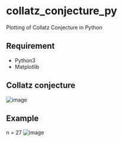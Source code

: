 # collatz_conjecture_py
Plotting of Collatz Conjecture in Python

## Requirement
- Python3
- Matplotlib

## Collatz conjecture
![image](https://user-images.githubusercontent.com/45909337/128587913-3abc1eff-38c9-4bdf-afec-b8bb2fff094b.png)

## Example
n = 27
![image](https://user-images.githubusercontent.com/45909337/128587948-5cae8901-a27b-4ee3-ba94-bac078019fe1.png)


